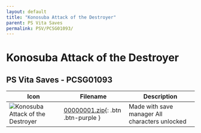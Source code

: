 ```yaml
---
layout: default
title: "Konosuba Attack of the Destroyer"
parent: PS Vita Saves
permalink: PSV/PCSG01093/
---
```

# Konosuba Attack of the Destroyer

## PS Vita Saves - PCSG01093

| Icon | Filename | Description |
|------|----------|-------------|
| ![Konosuba Attack of the Destroyer](https://github.com/bucanero/apollo-vita/raw/main/sce_sys/icon0.png) | [00000001.zip](00000001.zip){: .btn .btn-purple } | Made with save manager All characters unlocked  |
